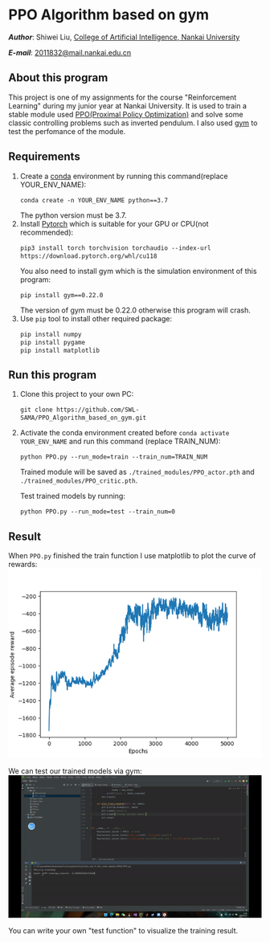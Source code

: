 # PPO Algorithm based on gym
***Author***: Shiwei Liu, [College of Artificial Intelligence, Nankai University](https://aien.nankai.edu.cn/)

***E-mail***: 2011832@mail.nankai.edu.cn

## About this program
This project is one of my assignments for the course "Reinforcement Learning" during my junior year at Nankai University. It is used to train a stable module used [PPO(Proximal Policy Optimization)](https://arxiv.org/pdf/1707.06347.pdf) and solve some classic controlling problems such as inverted pendulum. I also used [gym](http://gym.openai.com/) to test the perfomance of the module.

## Requirements
1. Create a [conda](https://www.anaconda.com) environment by running this command(replace YOUR_ENV_NAME):
    ```
    conda create -n YOUR_ENV_NAME python==3.7 
    ```
    The python version must be 3.7.
2. Install [Pytorch](https://pytorch.org/) which is suitable for your GPU or CPU(not recommended):
    ```
    pip3 install torch torchvision torchaudio --index-url https://download.pytorch.org/whl/cu118
    ```
    You also need to install gym which is the simulation environment of this program:
    ```
    pip install gym==0.22.0
    ```
    The version of gym must be 0.22.0 otherwise this program will crash.
3. Use ```pip``` tool to install other required package:
    ```
    pip install numpy
    pip install pygame
    pip install matplotlib
    ```

## Run this program
1. Clone this project to your own PC:
    ```
    git clone https://github.com/SWL-SAMA/PPO_Algorithm_based_on_gym.git
    ```
2. Activate the conda environment created before ```conda activate YOUR_ENV_NAME``` and run this command (replace TRAIN_NUM):
    ```
    python PPO.py --run_mode=train --train_num=TRAIN_NUM
    ```
    Trained module will be saved as ```./trained_modules/PPO_actor.pth``` and ```./trained_modules/PPO_critic.pth```.

    Test trained models by running:
    ```
    python PPO.py --run_mode=test --train_num=0
    ```
## Result
When ```PPO.py``` finished the train function I use matplotlib to plot the curve of rewards:
![Reward curve](./Rewards.png)

We can test our trained models via gym:
![result](./test_gif.gif)

You can write your own "test function" to visualize the training result.
